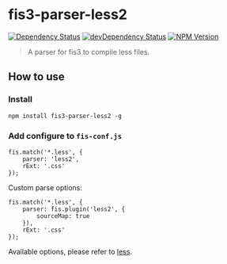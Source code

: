 fis3-parser-less2
========

[![Dependency Status](https://david-dm.org/wuhy/fis3-parser-less2.svg)](https://david-dm.org/wuhy/fis3-parser-less2) [![devDependency Status](https://david-dm.org/wuhy/fis3-parser-less2/dev-status.svg)](https://david-dm.org/wuhy/fis3-parser-less2#info=devDependencies) [![NPM Version](https://img.shields.io/npm/v/fis3-parser-less2.svg?style=flat)](https://npmjs.org/package/fis3-parser-less2)

> A parser for fis3 to compile less files.


## How to use
 
### Install
 
```shell
npm install fis3-parser-less2 -g
```

### Add configure to `fis-conf.js`

```javasciprt
fis.match('*.less', {
    parser: 'less2',
    rExt: '.css'
});
```

Custom parse options:

```javasciprt
fis.match('*.less', {
    parser: fis.plugin('less2', {
        sourceMap: true
    }),
    rExt: '.css'
});
```

Available options, please refer to [less](http://lesscss.org/).


 
